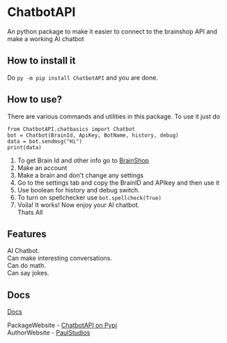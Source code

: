 # ChatbotAPI  
 An python package to make it easier to connect to the brainshop API and make a working AI chatbot  
 
 ## How to install it  
 Do `py -m pip install ChatbotAPI` and you are done.  
 
 ## How to use?  
 There are various commands and utilities in this package.
 To use it just do  
 ```
 from ChatbotAPI.chatbasics import Chatbot
 bot = Chatbot(BrainId, ApiKey, BotName, history, debug)
 data = bot.sendmsg("Hi")  
 print(data)  
 ```
 1. To get Brain Id and other info go to [BrainShop](https://brainshop.ai)  
 2. Make an account  
 3. Make a brain and don't change any settings  
 4. Go to the settings tab and copy the BrainID and APIkey and then use it  
 5. Use boolean for history and debug switch.  
 6. To turn on spellchecker use `bot.spellcheck(True)`  
 7. Voila! It works! Now enjoy your AI chatbot.  
 Thats All  
 
 ## Features
 AI Chatbot.  
 Can make interesting conversations.  
 Can do math.  
 Can say jokes.  

 ## Docs  
[Docs](./docs/doc.md)

 PackageWebsite - [ChatbotAPI on Pypi](https://pypi.org/project/ChatbotAPI/)  
 AuthorWebsite - [PaulStudios](https://paulstudios.great-site.net)  
